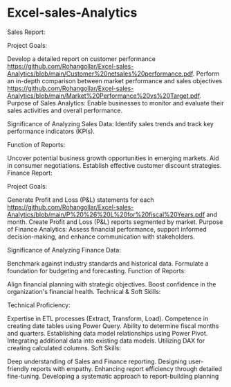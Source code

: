 # Excel-sales-Analytics

Sales Report:

Project Goals:

Develop a detailed report on customer performance https://github.com/Rohangollar/Excel-sales-Analytics/blob/main/Customer%20netsales%20performance.pdf.
Perform an in-depth comparison between market performance and sales objectives https://github.com/Rohangollar/Excel-sales-Analytics/blob/main/Market%20Performance%20vs%20Target.pdf.
Purpose of Sales Analytics: Enable businesses to monitor and evaluate their sales activities and overall performance.

Significance of Analyzing Sales Data: Identify sales trends and track key performance indicators (KPIs).

Function of Reports:

Uncover potential business growth opportunities in emerging markets.
Aid in consumer negotiations.
Establish effective customer discount strategies.
Finance Report:

Project Goals:

Generate Profit and Loss (P&L) statements for each https://github.com/Rohangollar/Excel-sales-Analytics/blob/main/P%20%26%20L%20for%20fiscal%20Years.pdf and month.
Create Profit and Loss (P&L) reports segmented by market.
Purpose of Finance Analytics: Assess financial performance, support informed decision-making, and enhance communication with stakeholders.

Significance of Analyzing Finance Data:

Benchmark against industry standards and historical data.
Formulate a foundation for budgeting and forecasting.
Function of Reports:

Align financial planning with strategic objectives.
Boost confidence in the organization's financial health.
Technical & Soft Skills:

Technical Proficiency:

Expertise in ETL processes (Extract, Transform, Load).
Competence in creating date tables using Power Query.
Ability to determine fiscal months and quarters.
Establishing data model relationships using Power Pivot.
Integrating additional data into existing data models.
Utilizing DAX for creating calculated columns.
Soft Skills:

Deep understanding of Sales and Finance reporting.
Designing user-friendly reports with empathy.
Enhancing report efficiency through detailed fine-tuning.
Developing a systematic approach to report-building planning
